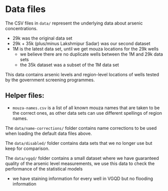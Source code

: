 # Data files

The CSV files in `data/` represent the underlying data about arsenic concentrations.

* 29k was the original data set
* 29k + 35k (plus/minus Lakshmipur Sadar) was our second dataset
* 1M is the latest data set, until we get mouza locations for the 29k wells
  - we believe there are no duplicate wells between the 1M and 29k data sets
  - the 35k dataset was a subset of the 1M data set

This data contains arsenic levels and region-level locations of wells tested by the government screening programmes.

## Helper files:

* `mouza-names.csv` is a list of all known mouza names that are taken to be the correct ones, as other data sets can use different spellings of region names.

The `data/name-corrections/` folder contains name corrections to be used when loading the default data files above.

The `data/disabled/` folder contains data sets that we no longer use but keep for comparison.

The `data/vgqd/` folder contains a small dataset where we have guaranteed quality of the arsenic level measurements, we use this data to check the performance of the statistical models

  - we have staining information for every well in VGQD but no flooding information
